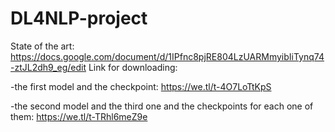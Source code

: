 # DL4NLP-project

State of the art: https://docs.google.com/document/d/1IPfnc8pjRE804LzUARMmyibIiTynq74-ztJL2dh9_eg/edit
Link for downloading:

-the first model and the checkpoint: https://we.tl/t-4O7LoTtKpS

-the second model and the third one and the checkpoints for each one of them: https://we.tl/t-TRhl6meZ9e
